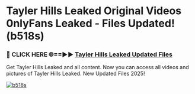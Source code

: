 # Tayler Hills Leaked Original Videos 0nlyFans Leaked - Files Updated! (b518s)

<h3>🔴 CLICK HERE 🌐==►► <a href="https://tinyurl.com/2jnfzry5" rel="nofollow">Tayler Hills Leaked Updated Files</a></h3>

Get Tayler Hills Leaked and all content. Now you can access all videos and pictures of Tayler Hills Leaked. New Updated Files 2025!

[![b518s](https://i.imgur.com/GyGTBgg.gif)](https://tinyurl.com/2jnfzry5)
